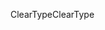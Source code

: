 <span data-ttu-id="3d3fe-101">ClearType</span><span class="sxs-lookup"><span data-stu-id="3d3fe-101">ClearType</span></span>